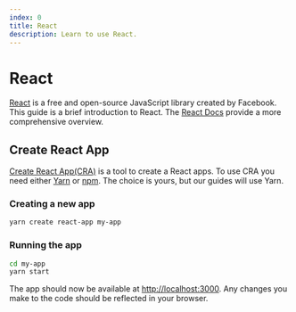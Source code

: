```yaml
---
index: 0
title: React
description: Learn to use React.
---
```


# React

[React](https://reactjs.org) is a free and open-source JavaScript library created by Facebook. This guide is a brief introduction to React. The [React Docs](https://reactjs.org/docs/getting-started.html) provide a more comprehensive overview.

## Create React App

[Create React App(CRA)](https://facebook.github.io/create-react-app/docs/getting-started) is a tool to create a React apps. To use CRA you need either [Yarn](https://yarnpkg.com/en/docs/install) or [npm](https://www.npmjs.com/get-npm). The choice is yours, but our guides will use Yarn.

### Creating a new app
```bash
yarn create react-app my-app
```

### Running the app
```bash
cd my-app
yarn start
```
The app should now be available at [http://localhost:3000](http://localhost:3000). Any changes you make to the code should be reflected in your browser.

